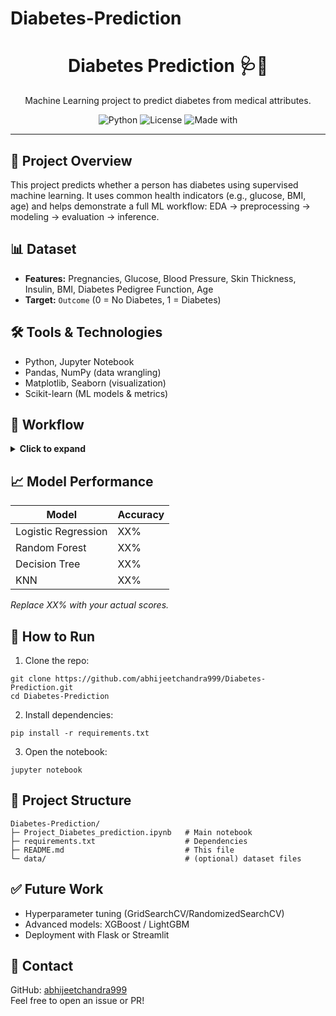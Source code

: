 # Diabetes-Prediction
<!-- Title -->
<h1 align="center">Diabetes Prediction 🩺🤖</h1>
<p align="center">
  Machine Learning project to predict diabetes from medical attributes.
</p>

<!-- Badges -->
<p align="center">
  <img alt="Python" src="https://img.shields.io/badge/Python-3.9%2B-informational">
  <img alt="License" src="https://img.shields.io/badge/License-MIT-green">
  <img alt="Made with" src="https://img.shields.io/badge/Made%20with-Scikit--learn-blue">
</p>

<hr/>

<!-- Overview -->
<h2>📌 Project Overview</h2>
<p>
This project predicts whether a person has diabetes using supervised machine learning.
It uses common health indicators (e.g., glucose, BMI, age) and helps demonstrate a full ML workflow:
EDA → preprocessing → modeling → evaluation → inference.
</p>

<!-- Dataset -->
<h2>📊 Dataset</h2>
<ul>
  <li><b>Features:</b> Pregnancies, Glucose, Blood Pressure, Skin Thickness, Insulin, BMI, Diabetes Pedigree Function, Age</li>
  <li><b>Target:</b> <code>Outcome</code> (0 = No Diabetes, 1 = Diabetes)</li>
</ul>

<!-- Tech -->
<h2>🛠️ Tools &amp; Technologies</h2>
<ul>
  <li>Python, Jupyter Notebook</li>
  <li>Pandas, NumPy (data wrangling)</li>
  <li>Matplotlib, Seaborn (visualization)</li>
  <li>Scikit-learn (ML models &amp; metrics)</li>
</ul>

<!-- Steps -->
<h2>🧭 Workflow</h2>
<details>
  <summary><b>Click to expand</b></summary>
  <ol>
    <li><b>EDA:</b> check distributions, missing values, outliers; visualize relationships.</li>
    <li><b>Preprocessing:</b> handle invalid zeros, scaling; train/test split.</li>
    <li><b>Modeling:</b> Logistic Regression, Random Forest, Decision Tree, KNN (choose best).</li>
    <li><b>Evaluation:</b> Accuracy, Precision, Recall, F1, Confusion Matrix.</li>
    <li><b>Prediction:</b> final model predicts diabetes for new inputs.</li>
  </ol>
</details>

<!-- Performance -->
<h2>📈 Model Performance</h2>
<table>
  <thead>
    <tr>
      <th>Model</th>
      <th>Accuracy</th>
    </tr>
  </thead>
  <tbody>
    <tr><td>Logistic Regression</td><td>XX%</td></tr>
    <tr><td>Random Forest</td><td>XX%</td></tr>
    <tr><td>Decision Tree</td><td>XX%</td></tr>
    <tr><td>KNN</td><td>XX%</td></tr>
  </tbody>
</table>
<p><i>Replace XX% with your actual scores.</i></p>

<!-- How to run -->
<h2>🚀 How to Run</h2>
<ol>
  <li>Clone the repo:</li>
</ol>
<pre><code>git clone https://github.com/abhijeetchandra999/Diabetes-Prediction.git
cd Diabetes-Prediction
</code></pre>
<ol start="2">
  <li>Install dependencies:</li>
</ol>
<pre><code>pip install -r requirements.txt
</code></pre>
<ol start="3">
  <li>Open the notebook:</li>
</ol>
<pre><code>jupyter notebook
</code></pre>

<!-- Structure -->
<h2>📂 Project Structure</h2>
<pre><code>Diabetes-Prediction/
├─ Project_Diabetes_prediction.ipynb   # Main notebook
├─ requirements.txt                    # Dependencies
├─ README.md                           # This file
└─ data/                               # (optional) dataset files
</code></pre>

<!-- Future work -->
<h2>✅ Future Work</h2>
<ul>
  <li>Hyperparameter tuning (GridSearchCV/RandomizedSearchCV)</li>
  <li>Advanced models: XGBoost / LightGBM</li>
  <li>Deployment with Flask or Streamlit</li>
</ul>

<!-- Contact -->
<h2>📧 Contact</h2>
<p>
  GitHub: <a href="https://github.com/abhijeetchandra999">abhijeetchandra999</a><br/>
  Feel free to open an issue or PR!
</p>
